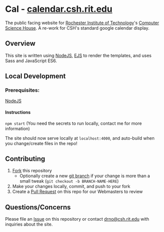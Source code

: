 # Cal - [calendar.csh.rit.edu](https://calendar.csh.rit.edu)

The public facing website for [Rochester Institute of Technology](https://rit.edu/)'s [Computer Science House](https://csh.rit.edu). A re-work for CSH's standard google calendar display.

## Overview

This site is written using [NodeJS](https://nodejs.org/en/), [EJS](https://ejs.co/) to render the templates, and uses Sass and JavaScript ES6.

## Local Development
### Prerequisites:
[NodeJS](https://nodejs.org/en/download/)

#### Instructions
`npm start`
(You need the secrets to run locally, contact me for more information)

The site should now serve locally at `localhost:4000`, and auto-build when you change/create files in the repo!

## Contributing

1. [Fork](https://help.github.com/en/articles/fork-a-repo) this repository
    - Optionally create a new [git branch](https://git-scm.com/book/en/v2/Git-Branching-Branches-in-a-Nutshell) if your change is more than a small tweak (`git checkout -b BRANCH-NAME-HERE`)
3. Make your changes locally, commit, and push to your fork
4. Create a [Pull Request](https://help.github.com/en/articles/about-pull-requests) on this repo for our Webmasters to review

## Questions/Concerns

Please file an [Issue](https://github.com/Dr-N0/Cal/issues/new) on this repository or contact [drno@csh.rit.edu](mailto:drno@csh.rit.edu) with inquiries about the site.
